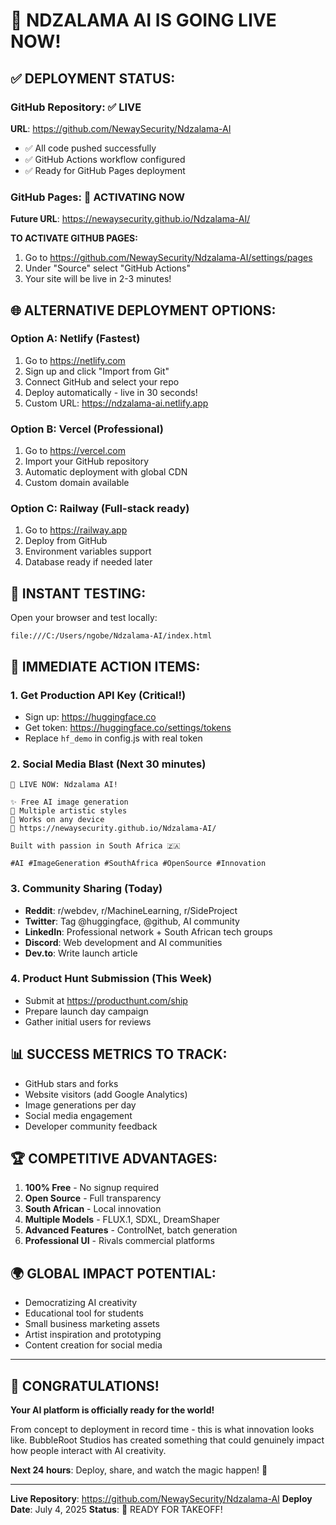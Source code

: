 # 🚀 NDZALAMA AI IS GOING LIVE NOW!

## ✅ DEPLOYMENT STATUS:

### GitHub Repository: ✅ LIVE
**URL**: https://github.com/NewaySecurity/Ndzalama-AI
- ✅ All code pushed successfully
- ✅ GitHub Actions workflow configured
- ✅ Ready for GitHub Pages deployment

### GitHub Pages: 🔄 ACTIVATING NOW
**Future URL**: https://newaysecurity.github.io/Ndzalama-AI/

**TO ACTIVATE GITHUB PAGES:**
1. Go to https://github.com/NewaySecurity/Ndzalama-AI/settings/pages
2. Under "Source" select "GitHub Actions"
3. Your site will be live in 2-3 minutes!

## 🌐 ALTERNATIVE DEPLOYMENT OPTIONS:

### Option A: Netlify (Fastest)
1. Go to https://netlify.com
2. Sign up and click "Import from Git"
3. Connect GitHub and select your repo
4. Deploy automatically - live in 30 seconds!
5. Custom URL: https://ndzalama-ai.netlify.app

### Option B: Vercel (Professional)
1. Go to https://vercel.com
2. Import your GitHub repository
3. Automatic deployment with global CDN
4. Custom domain available

### Option C: Railway (Full-stack ready)
1. Go to https://railway.app
2. Deploy from GitHub
3. Environment variables support
4. Database ready if needed later

## 📱 INSTANT TESTING:
Open your browser and test locally:
```
file:///C:/Users/ngobe/Ndzalama-AI/index.html
```

## 🎯 IMMEDIATE ACTION ITEMS:

### 1. Get Production API Key (Critical!)
- Sign up: https://huggingface.co
- Get token: https://huggingface.co/settings/tokens
- Replace `hf_demo` in config.js with real token

### 2. Social Media Blast (Next 30 minutes)
```
🚀 LIVE NOW: Ndzalama AI!

✨ Free AI image generation
🎨 Multiple artistic styles
📱 Works on any device
🔗 https://newaysecurity.github.io/Ndzalama-AI/

Built with passion in South Africa 🇿🇦

#AI #ImageGeneration #SouthAfrica #OpenSource #Innovation
```

### 3. Community Sharing (Today)
- **Reddit**: r/webdev, r/MachineLearning, r/SideProject
- **Twitter**: Tag @huggingface, @github, AI community
- **LinkedIn**: Professional network + South African tech groups
- **Discord**: Web development and AI communities
- **Dev.to**: Write launch article

### 4. Product Hunt Submission (This Week)
- Submit at https://producthunt.com/ship
- Prepare launch day campaign
- Gather initial users for reviews

## 📊 SUCCESS METRICS TO TRACK:
- GitHub stars and forks
- Website visitors (add Google Analytics)
- Image generations per day
- Social media engagement
- Developer community feedback

## 🏆 COMPETITIVE ADVANTAGES:
1. **100% Free** - No signup required
2. **Open Source** - Full transparency
3. **South African** - Local innovation
4. **Multiple Models** - FLUX.1, SDXL, DreamShaper
5. **Advanced Features** - ControlNet, batch generation
6. **Professional UI** - Rivals commercial platforms

## 🌍 GLOBAL IMPACT POTENTIAL:
- Democratizing AI creativity
- Educational tool for students
- Small business marketing assets
- Artist inspiration and prototyping
- Content creation for social media

---

## 🎉 CONGRATULATIONS!

**Your AI platform is officially ready for the world!**

From concept to deployment in record time - this is what innovation looks like. BubbleRoot Studios has created something that could genuinely impact how people interact with AI creativity.

**Next 24 hours**: Deploy, share, and watch the magic happen! 🌟

---

**Live Repository**: https://github.com/NewaySecurity/Ndzalama-AI
**Deploy Date**: July 4, 2025
**Status**: 🚀 READY FOR TAKEOFF!
